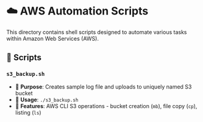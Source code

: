 # ☁️ AWS Automation Scripts

This directory contains shell scripts designed to automate various tasks within Amazon Web Services (AWS).

## 📜 Scripts

### `s3_backup.sh`
- 🎯 **Purpose**: Creates sample log file and uploads to uniquely named S3 bucket
- 🚀 **Usage**: `./s3_backup.sh`
- 🔧 **Features**: AWS CLI S3 operations - bucket creation (`mb`), file copy (`cp`), listing (`ls`)
